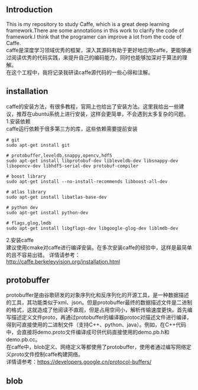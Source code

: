 ## Introduction
This is my repository to study Caffe, which is a great deep learning framework.There are some annotations in this work to clarify the code of framework.I think that the programer can improve a lot from the code of Caffe.   
caffe是深度学习领域优秀的框架，深入其源码有助于更好地应用caffe，更能够通过阅读优秀的代码实践，来提升自己的编码能力，同时也能够加深对于算法的理解。  
在这个工程中，我将记录我研读caffe源代码的一些心得和注解。

## installation
caffe的安装方法，有很多教程，官网上也给出了安装方法。这里我给出一些建议，推荐在ubuntu系统上进行安装，这样会更简单，不会遇到太多复杂的问题。  
1.安装依赖  
caffe运行依赖于很多第三方的库，这些依赖需要提前安装  
```
# git
sudo apt-get install git

# protobuffer,leveldb,snappy,opencv,hdf5
sudo apt-get install libprotobuf-dev libleveldb-dev libsnappy-dev libopencv-dev libhdf5-serial-dev protobuf-compiler

# boost library
sudo apt-get install --no-install-recommends libboost-all-dev

# atlas library
sudo apt-get install libatlas-base-dev

# python dev
sudo apt-get install python-dev

# flags,glog,lmdb
sudo apt-get install libgflags-dev libgoogle-glog-dev liblmdb-dev
```
2.安装caffe  
建议使用cmake对caffe进行编译安装。在多次安装caffe的经验中，这样是最简单的且不容易出错。
详情请参考：http://caffe.berkeleyvision.org/installation.html

## protobuffer
protobuffer是由谷歌研发的对象序列化和反序列化的开源工具，是一种数据描述的工具，其功能类似于xml、json。但是protobuffer最终的数据描述文件是二进制的格式，这就造成了他阅读不直观，但是占用空间小，解析传输速度更快。首先编写描述定义文件proto，再通过protobuffer的编译器protoc对描述文件进行编译，得到可直接使用的二进制文件（支持C++、python、java）。例如，在C++代码中，会直接将demo.proto文件编译成可供代码直接使用的demo.pb.h和demo.pb.cc。  
在caffe中，blob定义、网络定义等都使用了protobuffer，使用者通过编写网络定义proto文件控制caffe构建网络。  
详情请参考：https://developers.google.cn/protocol-buffers/
## blob

